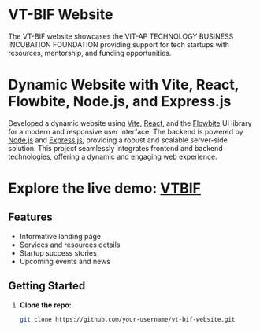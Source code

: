 # VT-BIF Website

The VT-BIF website showcases the VIT-AP TECHNOLOGY BUSINESS INCUBATION FOUNDATION providing support for tech startups with resources, mentorship, and funding opportunities.

# Dynamic Website with Vite, React, Flowbite, Node.js, and Express.js

Developed a dynamic website using [Vite](https://vitejs.dev/), [React](https://reactjs.org/), and the [Flowbite](https://flowbite.com/) UI library for a modern and responsive user interface. The backend is powered by [Node.js](https://nodejs.org/) and [Express.js](https://expressjs.com/), providing a robust and scalable server-side solution. This project seamlessly integrates frontend and backend technologies, offering a dynamic and engaging web experience.

# Explore the live demo: [VTBIF](https://clients-dco.pages.dev/)

## Features

- Informative landing page
- Services and resources details
- Startup success stories
- Upcoming events and news

## Getting Started

1. **Clone the repo:**
   ```bash
   git clone https://github.com/your-username/vt-bif-website.git
